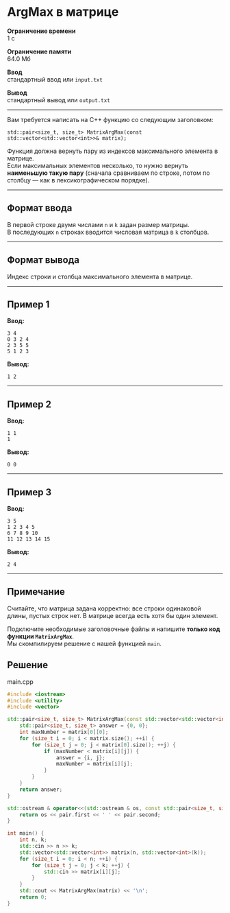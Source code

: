 # ArgMax в матрице

**Ограничение времени**  
1 с

**Ограничение памяти**  
64.0 Мб

**Ввод**  
стандартный ввод или `input.txt`

**Вывод**  
стандартный вывод или `output.txt`

---

Вам требуется написать на C++ функцию со следующим заголовком:

```
std::pair<size_t, size_t> MatrixArgMax(const std::vector<std::vector<int>>& matrix);
```

Функция должна вернуть пару из индексов максимального элемента в матрице.  
Если максимальных элементов несколько, то нужно вернуть **наименьшую такую пару** (сначала сравниваем по строке, потом по столбцу — как в лексикографическом порядке).

---

## Формат ввода

В первой строке двумя числами `n` и `k` задан размер матрицы.  
В последующих `n` строках вводится числовая матрица в `k` столбцов.

---

## Формат вывода

Индекс строки и столбца максимального элемента в матрице.

---

## Пример 1

**Ввод:**
```
3 4
0 3 2 4
2 3 5 5
5 1 2 3
```

**Вывод:**
```
1 2
```

---

## Пример 2

**Ввод:**
```
1 1
1
```

**Вывод:**
```
0 0
```

---

## Пример 3

**Ввод:**
```
3 5
1 2 3 4 5
6 7 8 9 10
11 12 13 14 15
```

**Вывод:**
```
2 4
```

---

## Примечание

Считайте, что матрица задана корректно: все строки одинаковой длины, пустых строк нет. В матрице всегда есть хотя бы один элемент.

Подключите необходимые заголовочные файлы и напишите **только код функции `MatrixArgMax`**.  
Мы скомпилируем решение с нашей функцией `main`.
## Решение

main.cpp
```cpp
#include <iostream>
#include <utility>
#include <vector>

std::pair<size_t, size_t> MatrixArgMax(const std::vector<std::vector<int>> & matrix) {
    std::pair<size_t, size_t> answer = {0, 0};
    int maxNumber = matrix[0][0];
    for (size_t i = 0; i < matrix.size(); ++i) {
        for (size_t j = 0; j < matrix[0].size(); ++j) {
            if (maxNumber < matrix[i][j]) {
                answer = {i, j};
                maxNumber = matrix[i][j];
            }
        }
    }
    return answer;
}

std::ostream & operator<<(std::ostream & os, const std::pair<size_t, size_t> pair) {
    return os << pair.first << ' ' << pair.second;
}

int main() {
    int n, k;
    std::cin >> n >> k;
    std::vector<std::vector<int>> matrix(n, std::vector<int>(k));
    for (size_t i = 0; i < n; ++i) {
        for (size_t j = 0; j < k; ++j) {
            std::cin >> matrix[i][j];
        }
    }
    std::cout << MatrixArgMax(matrix) << '\n';
    return 0;
}
```
